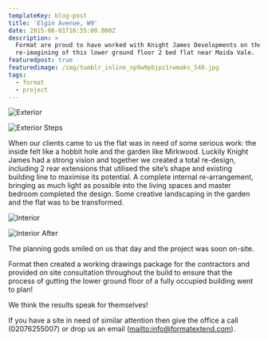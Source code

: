 ```yaml
---
templateKey: blog-post
title: 'Elgin Avenue, W9'
date: 2015-06-01T16:55:00.000Z
description: >
  Format are proud to have worked with Knight James Developments on the
  re-imagining of this lower ground floor 2 bed flat near Maida Vale.
featuredpost: true
featuredimage: /img/tumblr_inline_np9w9pbjpz1rwmaks_540.jpg
tags:
  - format
  - project
---
```

![Exterior](/img/tumblr_inline_np9w5k6zoc1rwmaks_540.jpg "Exterior")

![Exterior Steps](/img/tumblr_inline_np9w9pbjpz1rwmaks_540.jpg "Exterior Steps")

When our clients came to us the flat was in need of some serious work: the inside felt like a hobbit hole and the garden like Mirkwood. Luckily Knight James had a strong vision and together we created a total re-design, including 2 rear extensions that utilised the site’s shape and existing building line to maximise its potential. A complete internal re-arrangement, bringing as much light as possible into the living spaces and master bedroom completed the design. Some creative landscaping in the garden and the flat was to be transformed.

![Interior](/img/tumblr_inline_np9wczggil1rwmaks_540.jpg "Interior")

![Interior After](/img/tumblr_inline_np9wdy3gsl1rwmaks_540.jpg "Interior After")

The planning gods smiled on us that day and the project was soon on-site.

Format then created a working drawings package for the contractors and provided on site consultation throughout the build to ensure that the process of gutting the lower ground floor of a fully occupied building went to plan! 

We think the results speak for themselves!

If you have a site in need of similar attention then give the office a call (02076255007) or drop us an email (<mailto:info@formatextend.com>).
